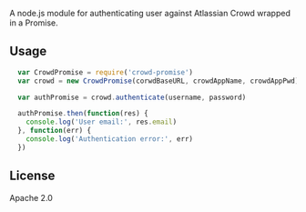 A node.js module for authenticating user against Atlassian Crowd wrapped in a Promise.

## Usage ##
```javascript
  var CrowdPromise = require('crowd-promise')
  var crowd = new CrowdPromise(corwdBaseURL, crowdAppName, crowdAppPwd)

  var authPromise = crowd.authenticate(username, password)

  authPromise.then(function(res) {
    console.log('User email:', res.email)
  }, function(err) {
    console.log('Authentication error:', err)
  })
```

## License ##
Apache 2.0
